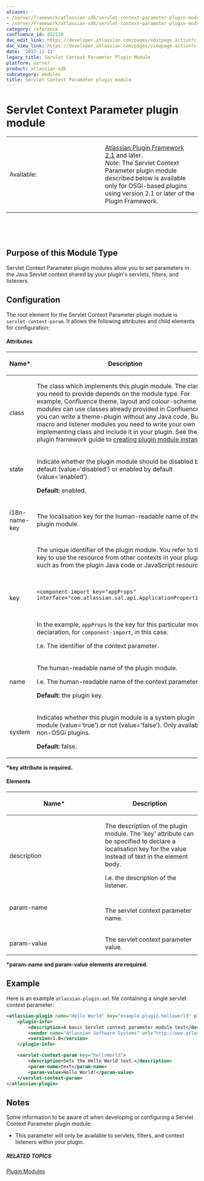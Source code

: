 ```yaml
---
aliases:
- /server/framework/atlassian-sdk/servlet-context-parameter-plugin-module-852120.html
- /server/framework/atlassian-sdk/servlet-context-parameter-plugin-module-852120.md
category: reference
confluence_id: 852120
dac_edit_link: https://developer.atlassian.com/pages/editpage.action?cjm=wozere&pageId=852120
dac_view_link: https://developer.atlassian.com/pages/viewpage.action?cjm=wozere&pageId=852120
date: '2017-12-11'
legacy_title: Servlet Context Parameter Plugin Module
platform: server
product: atlassian-sdk
subcategory: modules
title: Servlet Context Parameter plugin module
---
```

# Servlet Context Parameter plugin module

<table>
<colgroup>
<col style="width: 50%" />
<col style="width: 50%" />
</colgroup>
<tbody>
<tr class="odd">
<td><p>Available:</p></td>
<td><p><a href="https://developer.atlassian.com/pages/viewpage.action?pageId=852134">Atlassian Plugin Framework 2.1</a> and later.<br />
<em>Note</em>: The Servlet Context Parameter plugin module described below is available only for OSGi-based plugins using version 2.1 or later of the Plugin Framework.</p></td>
</tr>
</tbody>
</table>

 

 

## Purpose of this Module Type

Servlet Context Parameter plugin modules allow you to set parameters in the Java Servlet context shared by your plugin's servlets, filters, and listeners.

## Configuration

The root element for the Servlet Context Parameter plugin module is `servlet-context-param`. It allows the following attributes and child elements for configuration:

#### Attributes

<table>
<colgroup>
<col style="width: 50%" />
<col style="width: 50%" />
</colgroup>
<thead>
<tr class="header">
<th><p>Name*</p></th>
<th><p>Description</p></th>
</tr>
</thead>
<tbody>
<tr class="odd">
<td><p>class</p></td>
<td><p>The class which implements this plugin module. The class you need to provide depends on the module type. For example, Confluence theme, layout and colour-scheme modules can use classes already provided in Confluence. So you can write a theme-plugin without any Java code. But for macro and listener modules you need to write your own implementing class and include it in your plugin. See the plugin framework guide to <a href="https://developer.atlassian.com/display/DOCS/Creating+Plugin+Module+Instances">creating plugin module instances</a>.</p></td>
</tr>
<tr class="even">
<td><p>state</p>
<p> </p></td>
<td><p>Indicate whether the plugin module should be disabled by default (value='disabled') or enabled by default (value='enabled').</p>
<p><strong>Default:</strong> enabled.</p></td>
</tr>
<tr class="odd">
<td><p>i18n-name-key</p></td>
<td>The localisation key for the human-readable name of the plugin module.</td>
</tr>
<tr class="even">
<td><p>key</p></td>
<td><p>The unique identifier of the plugin module. You refer to this key to use the resource from other contexts in your plugin, such as from the plugin Java code or JavaScript resources.</p>
<p> </p>
<pre><code>&lt;component-import key=&quot;appProps&quot; interface=&quot;com.atlassian.sal.api.ApplicationProperties&quot;/&gt;</code></pre>
<p> </p>
<p>In the example, <code>appProps</code> is the key for this particular module declaration, for <code>component-import</code>, in this case.</p>
<p>I.e. The identifier of the context parameter.</p></td>
</tr>
<tr class="odd">
<td><p>name</p></td>
<td><p>The human-readable name of the plugin module. </p>
<p>I.e. The human-readable name of the context parameter.</p>
<p><strong>Default:</strong> the plugin key.</p></td>
</tr>
<tr class="even">
<td><p>system</p></td>
<td><p>Indicates whether this plugin module is a system plugin module (value='true') or not (value='false'). Only available for non-OSGi plugins.</p>
<p><strong>Default:</strong> false.</p></td>
</tr>
</tbody>
</table>

**\*key attribute is required.**

#### Elements

<table>
<colgroup>
<col style="width: 50%" />
<col style="width: 50%" />
</colgroup>
<thead>
<tr class="header">
<th><p>Name*</p></th>
<th><p>Description</p></th>
</tr>
</thead>
<tbody>
<tr class="odd">
<td><p>description</p></td>
<td><p>The description of the plugin module. The 'key' attribute can be specified to declare a localisation key for the value instead of text in the element body. </p>
<p>I.e. the description of the listener.</p></td>
</tr>
<tr class="even">
<td><p>param-name</p>
<p> </p></td>
<td><p>The servlet context parameter name.</p></td>
</tr>
<tr class="odd">
<td><p>param-value</p></td>
<td>The servlet context parameter value.</td>
</tr>
</tbody>
</table>

**\*param-name and param-value elements are required.**

## Example

Here is an example `atlassian-plugin.xml` file containing a single servlet context parameter:

``` xml
<atlassian-plugin name="Hello World" key="example.plugin.helloworld" plugins-version="2">
    <plugin-info>
        <description>A basic Servlet context parameter module test</description>
        <vendor name="Atlassian Software Systems" url="http://www.atlassian.com"/>
        <version>1.0</version>
    </plugin-info>

    <servlet-context-param key="helloWorld">
        <description>Sets the Hello World text.</description>
        <param-name>text</param-name>
        <param-value>Hello World!</param-value>
    </servlet-context-param>
</atlassian-plugin>
```

## Notes

Some information to be aware of when developing or configuring a Servlet Context Parameter plugin module:

-   This parameter will only be available to servlets, filters, and context listeners within your plugin.

##### RELATED TOPICS

[Plugin Modules](/server/framework/atlassian-sdk/plugin-modules)






























































































































































































